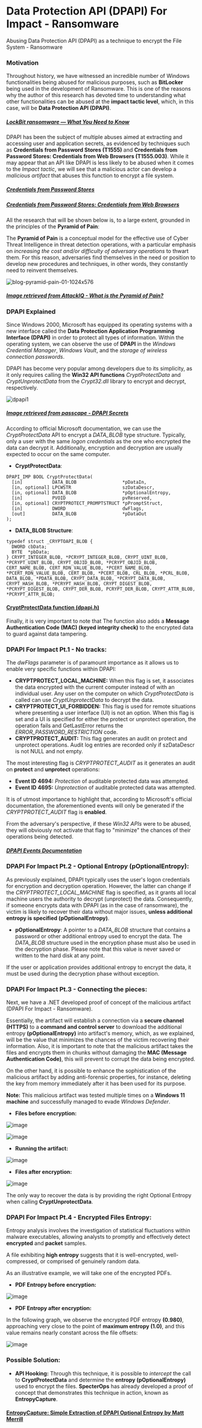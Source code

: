 # Data Protection API (DPAPI) For Impact - Ransomware
Abusing Data Protection API (DPAPI) as a technique to encrypt the File System - Ransomware

### Motivation

Throughout history, we have witnessed an incredible number of Windows functionalities being abused for malicious purposes, such as **BitLocker** being used in the development of Ransomware. This is one of the reasons why the author of this research has devoted time to understanding what other functionalities can be abused at the **impact tactic level**, which, in this case, will be **Data Protection API (DPAPI)**.

##### [LockBit ransomware — What You Need to Know](https://www.kaspersky.com/resource-center/threats/lockbit-ransomware)

DPAPI has been the subject of multiple abuses aimed at extracting and accessing user and application secrets, as evidenced by techniques such as **Credentials from Password Stores (T1555)** and **Credentials from Password Stores: Credentials from Web Browsers (T1555.003)**. While it may appear that an API like DPAPI is less likely to be abused when it comes to the *Impact tactic*, we will see that a malicious actor can develop a *malicious artifact* that abuses this function to encrypt a file system.

##### [Credentials from Password Stores ](https://attack.mitre.org/techniques/T1555/)
##### [Credentials from Password Stores: Credentials from Web Browsers](https://attack.mitre.org/techniques/T1555/003/)

All the research that will be shown below is, to a large extent, grounded in the principles of the **Pyramid of Pain**:

The **Pyramid of Pain** is a conceptual model for the effective use of Cyber Threat Intelligence in threat detection operations, with a particular emphasis on *increasing the cost and/or difficulty of adversary operations* to thwart them.
For this reason, adversaries find themselves in the need or position to develop new procedures and techniques, in other words, they constantly need to reinvent themselves.

![blog-pyramid-pain-01-1024x576](https://github.com/CarlosG13/Data-Protection-API-DPAPI-For-Impact---Ransomware/assets/69405457/6ea4fb61-61e0-4e8c-9ac3-4dd865b835e5)

##### [Image retrieved from AttackIQ - What is the Pyramid of Pain?](https://www.attackiq.com/glossary/pyramid-of-pain/)

### DPAPI Explained

Since Windows 2000, Microsoft has equipped its operating systems with a new interface called the **Data Protection Application Programming Interface (DPAPI)** in order to protect all types of information. Within the operating system, we can observe the use of **DPAPI** in the *Windows Credential Manager*, *Windows Vault*, and the *storage of wireless connection passwords*.

DPAPI has become very popular among developers due to its simplicity, as it only requires calling the **Win32 API functions** *CryptProtectData* and *CryptUnprotectData* from the *Crypt32.dll* library to encrypt and decrypt, respectively.


![dpapi1](https://github.com/CarlosG13/Data-Protection-API-DPAPI-For-Impact---Ransomware/assets/69405457/cd83524b-8cff-440c-9df6-ff0d1584ba1c)

##### [Image retrieved from passcape - DPAPI Secrets](https://www.passcape.com/index.php?section=docsys&cmd=details&id=28)

According to official Microsoft documentation, we can use the *CryptProtectData* API to encrypt a *DATA_BLOB* type structure. Typically, only a user with the same *logon credentials* as the one who encrypted the data can decrypt it. Additionally, encryption and decryption are usually expected to occur on the same computer.

* **CryptProtectData**:

```cp
DPAPI_IMP BOOL CryptProtectData(
  [in]           DATA_BLOB                 *pDataIn,
  [in, optional] LPCWSTR                   szDataDescr,
  [in, optional] DATA_BLOB                 *pOptionalEntropy,
  [in]           PVOID                     pvReserved,
  [in, optional] CRYPTPROTECT_PROMPTSTRUCT *pPromptStruct,
  [in]           DWORD                     dwFlags,
  [out]          DATA_BLOB                 *pDataOut
);
```

* **DATA_BLOB Structure**:

```cp 
typedef struct _CRYPTOAPI_BLOB {
  DWORD cbData;
  BYTE  *pbData;
} CRYPT_INTEGER_BLOB, *PCRYPT_INTEGER_BLOB, CRYPT_UINT_BLOB, *PCRYPT_UINT_BLOB, CRYPT_OBJID_BLOB, *PCRYPT_OBJID_BLOB, CERT_NAME_BLOB, CERT_RDN_VALUE_BLOB, *PCERT_NAME_BLOB, *PCERT_RDN_VALUE_BLOB, CERT_BLOB, *PCERT_BLOB, CRL_BLOB, *PCRL_BLOB, DATA_BLOB, *PDATA_BLOB, CRYPT_DATA_BLOB, *PCRYPT_DATA_BLOB, CRYPT_HASH_BLOB, *PCRYPT_HASH_BLOB, CRYPT_DIGEST_BLOB, *PCRYPT_DIGEST_BLOB, CRYPT_DER_BLOB, PCRYPT_DER_BLOB, CRYPT_ATTR_BLOB, *PCRYPT_ATTR_BLOB;
```
#### [CryptProtectData function (dpapi.h)](https://learn.microsoft.com/en-us/windows/win32/api/dpapi/nf-dpapi-cryptprotectdata)


Finally, it is very important to note that The function also adds a **Message Authentication Code (MAC) (keyed integrity check)** to the encrypted data to guard against data tampering.

### DPAPI For Impact Pt.1 - No tracks:

The *dwFlags* parameter is of paramount importance as it allows us to enable very specific functions within DPAPI:

- **CRYPTPROTECT_LOCAL_MACHINE:** When this flag is set, it associates the data encrypted with the current computer instead of with an individual user. Any user on the computer on which *CryptProtectData* is called can use *CryptUnprotectData* to decrypt the data. 
- **CRYPTPROTECT_UI_FORBIDDEN:**  This flag is used for remote situations where presenting a user interface (UI) is not an option. When this flag is set and a UI is specified for either the protect or unprotect operation, the operation fails and GetLastError returns the *ERROR_PASSWORD_RESTRICTION* code. 
- **CRYPTPROTECT_AUDIT:**  This flag generates an audit on protect and unprotect operations. Audit log entries are recorded only if szDataDescr is not NULL and not empty. 

The most interesting flag is *CRYPTPROTECT_AUDIT* as it generates an audit on **protect** and **unprotect** operations:

- **Event ID 4694:** *Protection* of auditable protected data was attempted.
- **Event ID 4695:** *Unprotection* of auditable protected data was attempted.

It is of utmost importance to highlight that, according to Microsoft's official documentation, the aforementioned events will only be generated if the *CRYPTPROTECT_AUDIT* flag is **enabled**.

From the adversary's perspective, if these *Win32 APIs* were to be abused, they will obviously not activate that flag to "minimize" the chances of their operations being detected.

##### [DPAPI Events Documentation](https://learn.microsoft.com/en-us/windows/security/threat-protection/auditing/audit-dpapi-activity)

### DPAPI For Impact Pt.2 - Optional Entropy (pOptionalEntropy):

As previously explained, DPAPI typically uses the user's logon credentials for encryption and decryption operation. However, the latter can change if the *CRYPTPROTECT_LOCAL_MACHINE* flag is specified, as it grants all local machine users the authority to decrypt (unprotect) the data. Consequently, if someone encrypts data with DPAPI (as in the case of ransomware), the victim is likely to recover their data without major issues, **unless additional entropy is specified (pOptionalEntropy)**. 

* **pOptionalEntropy**: 
A pointer to a *DATA_BLOB* structure that contains a password or other additional entropy used to encrypt the data. The *DATA_BLOB* structure used in the encryption phase must also be used in the decryption phase. Please note that this value is never saved or written to the hard disk at any point.

If the user or application provides additional entropy to encrypt the data, it must be used during the decryption phase without exception.

### DPAPI For Impact Pt.3 - Connecting the pieces:

Next, we have a .NET developed proof of concept of the malicious artifact (DPAPI For Impact - Ransomware). 

Essentially, the artifact will establish a connection via a **secure channel (HTTPS)** to a **command and control server** to download the additional entropy **(pOptionalEntropy)** into artifact's memory, which, as we explained, will be the value that minimizes the chances of the victim recovering their information.
Also, it is important to note that the malicious artifact takes the files and encrypts them in chunks without damaging the **MAC (Message Authentication Code)**, this will prevent to corrupt the data being encrypted.

On the other hand, it is possible to enhance the sophistication of the malicious artifact by adding anti-forensic properties, for instance, deleting the key from memory immediately after it has been used for its purpose.

**Note:** This malicious artifact was tested multiple times on a **Windows 11 machine** and successfully managed to evade *Windows Defender*.

* **Files before encryption:**

![image](https://github.com/CarlosG13/Data-Protection-API-DPAPI-For-Impact---Ransomware/assets/69405457/f98176d0-c4e0-44db-80a9-f49cc3819f07)

![image](https://github.com/CarlosG13/Data-Protection-API-DPAPI-For-Impact---Ransomware/assets/69405457/fff0655b-f970-4fc4-9d42-c1c9f85ae43f)

* **Running the artifact:**

![image](https://github.com/CarlosG13/Data-Protection-API-DPAPI-For-Impact---Ransomware/assets/69405457/7fe9486f-bef0-418e-b1a4-f2dea6f47c5d)

* **Files after encryption:**

![image](https://github.com/CarlosG13/Data-Protection-API-DPAPI-For-Impact---Ransomware/assets/69405457/406a5e29-af9c-4824-84c5-e030766e2502)

The only way to recover the data is by providing the right Optional Entropy when calling **CryptUnprotectData**.

### DPAPI For Impact Pt.4 - Encrypted Files Entropy:

Entropy analysis involves the investigation of statistical fluctuations within malware executables, allowing analysts to promptly and effectively detect **encrypted** and **packet** samples. 

A file exhibiting **high entropy** suggests that it is well-encrypted, well-compressed, or comprised of genuinely random data.

As an illustrative example, we will take one of the encrypted PDFs.

* **PDF Entropy before encryption:**

![image](https://github.com/CarlosG13/Data-Protection-API-DPAPI-For-Impact---Ransomware/assets/69405457/fd45fbfd-a534-4f67-8304-40022b9048cd)

* **PDF Entropy after encryption:**

In the following graph, we observe the encrypted PDF entropy **(0.980)**, approaching very close to the point of **maximum entropy (1.0)**, and this value remains nearly constant across the file offsets:

![image](https://github.com/CarlosG13/Data-Protection-API-DPAPI-For-Impact---Ransomware/assets/69405457/5a0871aa-8bed-4c15-9dd6-e73b42af2201)

### Possible Solution:

* **API Hooking:** Through this technique, it is possible to *intercept* the call to **CryptProtectData** and determine the **entropy (pOptionalEntropy)** used to encrypt the files. 
**SpecterOps** has already developed a proof of concept that demonstrates this technique in action, known as **EntropyCapture**.

#### [EntropyCapture: Simple Extraction of DPAPI Optional Entropy by Matt Merrill](https://posts.specterops.io/entropycapture-simple-extraction-of-dpapi-optional-entropy-6885196d54d0)
